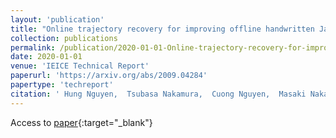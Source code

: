 ```yaml
---
layout: 'publication'
title: "Online trajectory recovery for improving offline handwritten Japanese kanji character recognition"
collection: publications
permalink: /publication/2020-01-01-Online-trajectory-recovery-for-improving-offline-handwritten-Japanese-kanji-character-recognition
date: 2020-01-01
venue: 'IEICE Technical Report'
paperurl: 'https://arxiv.org/abs/2009.04284'
papertype: 'techreport'
citation: ' Hung Nguyen,  Tsubasa Nakamura,  Cuong Nguyen,  Masaki Nakagawa, &quot;Online trajectory recovery for improving offline handwritten Japanese kanji character recognition.&quot; IEICE Technical Report, 2020.'
---
```

Access to [paper](https://arxiv.org/abs/2009.04284){:target="_blank"}